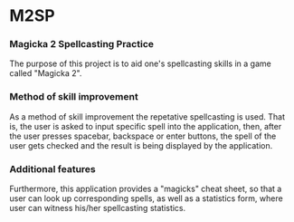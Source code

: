 # M2SP
### Magicka 2 Spellcasting Practice
The purpose of this project is to aid one's spellcasting skills in a game called "Magicka 2".
### Method of skill improvement
As a method of skill improvement the repetative spellcasting is used. That is, the user is asked to input specific spell into the application, then, after the user presses spacebar, backspace or enter buttons, the spell of the user gets checked and the result is being displayed by the application.
### Additional features
Furthermore, this application provides a "magicks" cheat sheet, so that a user can look up corresponding spells, as well as a statistics form, where user can witness his/her spellcasting statistics.
